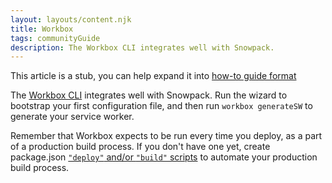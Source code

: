 ```yaml
---
layout: layouts/content.njk
title: Workbox
tags: communityGuide
description: The Workbox CLI integrates well with Snowpack.
---
```


<div class="stub">
This article is a stub, you can help expand it into <a href="https://diataxis.fr/how-to-guides/">how-to guide format</a>
</div>

The [Workbox CLI](https://developers.google.com/web/tools/workbox/modules/workbox-cli) integrates well with Snowpack. Run the wizard to bootstrap your first configuration file, and then run `workbox generateSW` to generate your service worker.

Remember that Workbox expects to be run every time you deploy, as a part of a production build process. If you don't have one yet, create package.json [`"deploy"` and/or `"build"` scripts](https://michael-kuehnel.de/tooling/2018/03/22/helpers-and-tips-for-npm-run-scripts.html) to automate your production build process.

